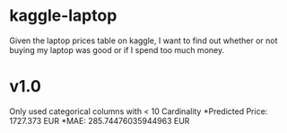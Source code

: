 # kaggle-laptop
Given the laptop prices table on kaggle, I want to find out whether or not buying my laptop was good or if I spend too much money.

# v1.0
Only used categorical columns with < 10 Cardinality
*Predicted Price: 1727.373 EUR
*MAE: 285.74476035944963 EUR

